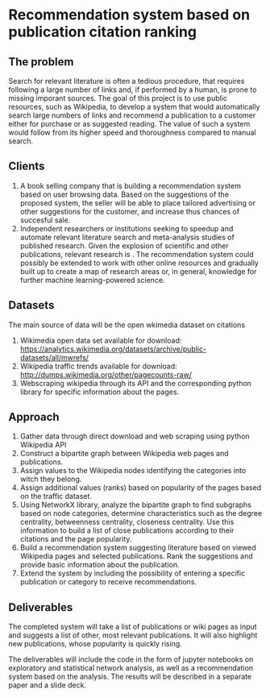 # Recommendation system based on publication citation ranking

## The problem
Search for relevant literature is often a tedious procedure, that requires following a large number of links and, if performed by a human,
is prone to missing imporant sources. The goal of this project is to use public resources, such as Wikipedia, to develop a system that would automatically search large numbers of links
and recommend a publication to a customer either for purchase or as suggested reading. The value of such a system would follow from its higher speed and thoroughness compared
to manual search.

## Clients
1. A book selling company that is building a recommendation system based on user browsing data.
   Based on the suggestions of the proposed system, the seller will be able to place tailored advertising or other suggestions for the customer,
   and increase thus chances of succesful sale.
2. Independent researchers or institutions seeking to speedup and automate relevant literature search and meta-analysis studies of published research.
   Given the explosion of scientific and other publications, relevant research is .
   The recommendation system could possibly be extended to work with other online resources and gradually built up
   to create a map of research areas or, in general, knowledge for further machine learning-powered science.

## Datasets
The main source of data will be the open wkimedia dataset on citations 
1. Wikimedia open data set available for download: https://analytics.wikimedia.org/datasets/archive/public-datasets/all/mwrefs/
2. Wikipedia traffic trends available for download: http://dumps.wikimedia.org/other/pagecounts-raw/
3. Webscraping wikipedia through its API and the corresponding python library
   for specific information about the pages.

## Approach

1. Gather data through direct download and web scraping using python Wikipedia API
2. Construct a bipartite graph between Wikipedia web pages and publications.
3. Assign values to the Wikipedia nodes identifying the categories into witch
   they belong.
4. Assign additional values (ranks) based on popularity of the pages based on the
   traffic dataset.
5. Using NetworkX library, analyze the bipartite graph to find subgraphs based on node categories,
   determine characteristics such as the degree centrality, betweenness
   centrality, closeness centrality. Use this information to build a list of
   close publications according to their citations and the page popularity.
6. Build a recommendation system suggesting literature based on viewed
   Wikipedia pages and selected publications. Rank the suggestions and provide
   basic information about the publication.
7. Extend the system by including the possibility of entering a specific
   publication or category to receive recommendations.

## Deliverables
The completed system will take a list of publications or wiki pages as input and suggests a list of other, most relevant publications.
It will also highlight new publications, whose popularity is quickly rising.

The deliverables will include the code in the form of jupyter notebooks on
exploratory and statistical network analysis, as well as a recommendation
system based on the analysis. The results will be described in a separate paper and a slide deck.
